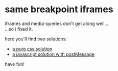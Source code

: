 # same breakpoint iframes

iframes and media-queries don't get along well...  
...so i fixed it.

here you'll find two solutions:

- [a pure css solution](https://github.com/cdeath/same-breakpoint-iframes/tree/main/pure-css)
- [a javascript solution with postMessage](https://github.com/cdeath/same-breakpoint-iframes/tree/main/javascript-postmessage)

have fun!
